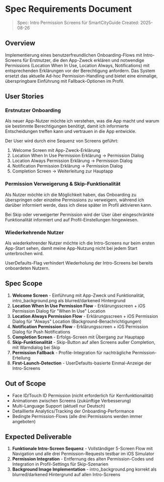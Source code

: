 # Spec Requirements Document

> Spec: Intro Permission Screens für SmartCityGuide
> Created: 2025-08-26

## Overview

Implementierung eines benutzerfreundlichen Onboarding-Flows mit Intro-Screens für Erstnutzer, die den App-Zweck erklären und notwendige Permissions (Location When In Use, Location Always, Notifications) mit entsprechenden Erklärungen vor der Berechtigung anfordern. Das System ersetzt das aktuelle Ad-hoc Permission-Handling und bietet eine einmalige, überspringbare Einführung mit Fallback-Optionen im Profil.

## User Stories

### Erstnutzer Onboarding
Als neuer App-Nutzer möchte ich verstehen, was die App macht und warum sie bestimmte Berechtigungen benötigt, damit ich informierte Entscheidungen treffen kann und vertrauen in die App entwickle.

Der User wird durch eine Sequenz von Screens geführt:
1. Welcome Screen mit App-Zweck-Erklärung
2. Location When In Use Permission Erklärung → Permission Dialog
3. Location Always Permission Erklärung → Permission Dialog
4. Notification Permission Erklärung → Permission Dialog  
5. Completion Screen → Weiterleitung zur Hauptapp

### Permission Verweigerung & Skip-Funktionalität
Als Nutzer möchte ich die Möglichkeit haben, das Onboarding zu überspringen oder einzelne Permissions zu verweigern, während ich darüber informiert werde, dass ich diese später im Profil aktivieren kann.

Bei Skip oder verweigerter Permission wird der User über eingeschränkte Funktionalität informiert und auf Profil-Einstellungen hingewiesen.

### Wiederkehrende Nutzer
Als wiederkehrender Nutzer möchte ich die Intro-Screens nur beim ersten App-Start sehen, damit meine App-Nutzung nicht bei jedem Start unterbrochen wird.

UserDefaults-Flag verhindert Wiederholung der Intro-Screens bei bereits onboardeten Nutzern.

## Spec Scope

1. **Welcome Screen** - Einführung mit App-Zweck und Funktionalität, intro_background.png als blurred/darkened Hintergrund
2. **Location When In Use Permission Flow** - Erklärungsscreen + iOS Permission Dialog für "When In Use" Location
3. **Location Always Permission Flow** - Erklärungsscreen + iOS Permission Dialog für "Always" Location (Background-Benachrichtigungen)
4. **Notification Permission Flow** - Erklärungsscreen + iOS Permission Dialog für Push Notifications
5. **Completion Screen** - Erfolgs-Screen mit Übergang zur Hauptapp
6. **Skip-Funktionalität** - Skip-Button auf allen Screens außer Completion, mit Warndialog bei Skip
7. **Permission Fallback** - Profile-Integration für nachträgliche Permission-Erteilung
8. **First-Launch-Detection** - UserDefaults-basierte Einmal-Anzeige der Intro-Screens

## Out of Scope

- Face ID/Touch ID Permission (nicht erforderlich für Kernfunktionalität)
- Animationen zwischen Screens (zukünftige Verbesserung)
- Multi-Language Support (aktuell nur Deutsch)
- Detaillierte Analytics/Tracking der Onboarding-Performance
- Bedingte Permission-Flows (alle drei Permissions werden immer angeboten)

## Expected Deliverable

1. **Funktionale Intro-Screen Sequenz** - Vollständiger 5-Screen Flow mit Navigation und alle drei Permission-Requests testbar im iOS Simulator
2. **Permission Integration** - Entfernung des alten Permission-Codes und Integration in Profil-Settings für Skip-Szenarien  
3. **Background Image Implementation** - intro_background.png korrekt als blurred/darkened Hintergrund auf allen Intro-Screens
